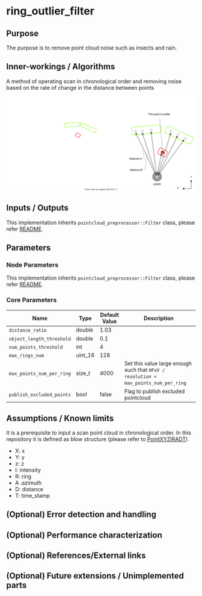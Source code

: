 # ring_outlier_filter

## Purpose

The purpose is to remove point cloud noise such as insects and rain.

## Inner-workings / Algorithms

A method of operating scan in chronological order and removing noise based on the rate of change in the distance between points

![ring_outlier_filter](./image/outlier_filter-ring.drawio.svg)

## Inputs / Outputs

This implementation inherits `pointcloud_preprocessor::Filter` class, please refer [README](../README.md).

## Parameters

### Node Parameters

This implementation inherits `pointcloud_preprocessor::Filter` class, please refer [README](../README.md).

### Core Parameters

| Name                      | Type    | Default Value | Description                                                                         |
| ------------------------- | ------- | ------------- | ----------------------------------------------------------------------------------- |
| `distance_ratio`          | double  | 1.03          |                                                                                     |
| `object_length_threshold` | double  | 0.1           |                                                                                     |
| `num_points_threshold`    | int     | 4             |                                                                                     |
| `max_rings_num`           | uint_16 | 128           |                                                                                     |
| `max_points_num_per_ring` | size_t  | 4000          | Set this value large enough such that `HFoV / resolution < max_points_num_per_ring` |
| `publish_excluded_points` | bool    | false         | Flag to publish excluded pointcloud                                                 |

## Assumptions / Known limits

It is a prerequisite to input a scan point cloud in chronological order. In this repository it is defined as blow structure (please refer to [PointXYZIRADT](https://github.com/tier4/AutowareArchitectureProposal.iv/blob/5d8dff0db51634f0c42d2a3e87ca423fbee84348/sensing/preprocessor/pointcloud/pointcloud_preprocessor/include/pointcloud_preprocessor/outlier_filter/ring_outlier_filter_nodelet.hpp#L53-L62)).

- X: x
- Y: y
- z: z
- I: intensity
- R: ring
- A :azimuth
- D: distance
- T: time_stamp

## (Optional) Error detection and handling

## (Optional) Performance characterization

## (Optional) References/External links

## (Optional) Future extensions / Unimplemented parts
